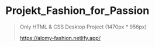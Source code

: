 # Projekt_Fashion_for_Passion

>Only HTML & CSS Desktop Project (1470px * 956px)
>
>https://alomy-fashion.netlify.app/

